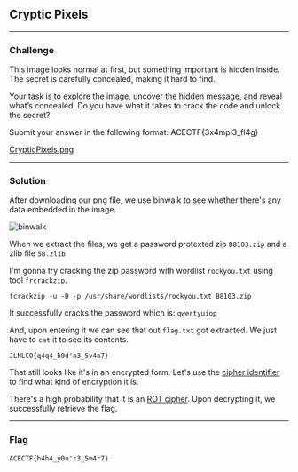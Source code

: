 ## Cryptic Pixels

---

### Challenge

This image looks normal at first, but something important is hidden inside. The secret is carefully concealed, making it hard to find.

Your task is to explore the image, uncover the hidden message, and reveal what’s concealed. Do you have what it takes to crack the code and unlock the secret?

Submit your answer in the following format: ACECTF{3x4mpl3_fl4g}

[CrypticPixels.png](https://acectf.tech/files/7db7c87b1aba00fd7cd4e59c8345b94b/CrypticPixels.png?token=eyJ1c2VyX2lkIjoxMDY4LCJ0ZWFtX2lkIjo2MDAsImZpbGVfaWQiOjUzfQ.Z8PXEw.05FZRtma-DQkmjTaaxNan2JHm7A)

---

### Solution

After downloading our png file, we use binwalk to see whether there's any data embedded in the image.

![binwalk](https://github.com/user-attachments/assets/d4a4a821-5498-4981-84b7-fff7555bcc19)


When we extract the files, we get a password protexted zip `B8103.zip` and a zlib file `5B.zlib`

I'm gonna try cracking the zip password with wordlist `rockyou.txt` using tool `frcrackzip`.

`fcrackzip -u -D -p /usr/share/wordlists/rockyou.txt B8103.zip`

It successfully cracks the password which is: `qwertyuiop`

And, upon entering it we can see that out `flag.txt` got extracted. We just have to `cat` it to see its contents.

`JLNLCO{q4q4_h0d'a3_5v4a7}`

That still looks like it's in an encrypted form. Let's use the [cipher identifier](https://www.dcode.fr/cipher-identifier) to find what kind of encryption it is.

There's a high probability that it is an [ROT cipher](https://www.dcode.fr/rot-cipher). Upon decrypting it, we successfully retrieve the flag.

---

### Flag

```
ACECTF{h4h4_y0u'r3_5m4r7}

